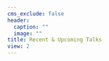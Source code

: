 ```yaml
---
cms_exclude: false
header:
  caption: ""
  image: ""
title: Recent & Upcoming Talks
view: 2
---
```

